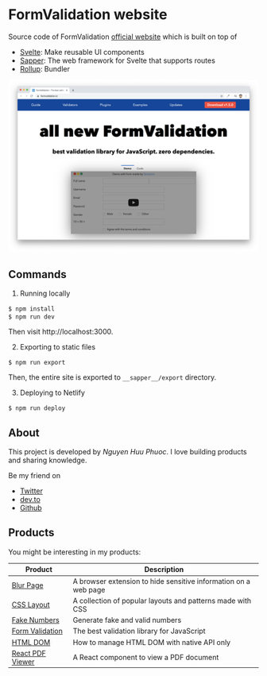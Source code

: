 # FormValidation website

Source code of FormValidation [official website](https://formvalidation.io) which is built on top of
* [Svelte](https://svelte.dev): Make reusable UI components
* [Sapper](https://sapper.svelte.dev): The web framework for Svelte that supports routes 
* [Rollup](https://rollupjs.org): Bundler

![FormValidation official website](/static/images/screenshot.png)

## Commands

1. Running locally

```console
$ npm install
$ npm run dev
```

Then visit http://localhost:3000.

2. Exporting to static files

```console
$ npm run export
```

Then, the entire site is exported to `__sapper__/export` directory.

3. Deploying to Netlify

```console
$ npm run deploy
```

## About

This project is developed by _Nguyen Huu Phuoc_. I love building products and sharing knowledge.

Be my friend on
* [Twitter](https://twitter.com/nghuuphuoc)
* [dev.to](https://dev.to/phuocng)
* [Github](https://github.com/phuoc-ng)

## Products

You might be interesting in my products:

| Product                                           | Description                                                       |
|---------------------------------------------------|-------------------------------------------------------------------|
| [Blur Page](https://blur.page)                    | A browser extension to hide sensitive information on a web page   |
| [CSS Layout](https://csslayout.io)                | A collection of popular layouts and patterns made with CSS        |
| [Fake Numbers](https://fakenumbers.io)            | Generate fake and valid numbers                                   |
| [Form Validation](https://formvalidation.io)      | The best validation library for JavaScript                        |
| [HTML DOM](https://htmldom.dev)                   | How to manage HTML DOM with native API only                       |
| [React PDF Viewer](https://react-pdf-viewer.dev)  | A React component to view a PDF document                          |

